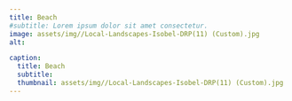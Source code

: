 ```yaml
---
title: Beach
#subtitle: Lorem ipsum dolor sit amet consectetur.
image: assets/img//Local-Landscapes-Isobel-DRP(11) (Custom).jpg
alt: 

caption:
  title: Beach
  subtitle: 
  thumbnail: assets/img//Local-Landscapes-Isobel-DRP(11) (Custom).jpg
---
```


